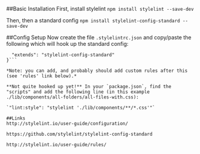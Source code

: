 ##Basic Installation
First, install stylelint `npm install stylelint --save-dev`

Then, then a standard config
`npm install stylelint-config-standard --save-dev`

##Config Setup
Now create the file `.stylelintrc.json` and copy/paste the following which will hook up the standard config:

```{
  "extends": "stylelint-config-standard"
}```

*Note: you can add, and probably should add custom rules after this (see 'rules' link below).*

**Not quite hooked up yet!** In your `package.json`, find the "scripts" and add the following line (in this example ./lib/components/all-folders/all-files-with.css):

`"lint:style": "stylelint './lib/components/**/*.css'"`

##Links
http://stylelint.io/user-guide/configuration/

https://github.com/stylelint/stylelint-config-standard

http://stylelint.io/user-guide/rules/


